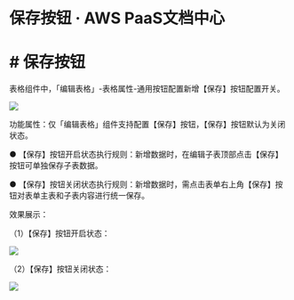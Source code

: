 # 保存按钮 · AWS PaaS文档中心

# # 保存按钮

表格组件中，「编辑表格」-表格属性-通用按钮配置新增【保存】按钮配置开关。

[![](https://helpcdn.awspaas.com/picture/picture/202401/b8033d179c5740f4a94e12ddd0c59e19.png)](<https://helpcdn.awspaas.com/picture/picture/202401/b8033d179c5740f4a94e12ddd0c59e19.png>)

功能属性：仅「编辑表格」组件支持配置【保存】按钮，【保存】按钮默认为关闭状态。

● 【保存】按钮开启状态执行规则：新增数据时，在编辑子表顶部点击【保存】按钮可单独保存子表数据。

● 【保存】按钮关闭状态执行规则：新增数据时，需点击表单右上角【保存】按钮对表单主表和子表内容进行统一保存。

效果展示：

（1）【保存】按钮开启状态：

[![](https://helpcdn.awspaas.com/picture/picture/202401/e614fd4d1f024796a15c8a0adf618a97.png)](<https://helpcdn.awspaas.com/picture/picture/202401/e614fd4d1f024796a15c8a0adf618a97.png>)

（2）【保存】按钮关闭状态：

[![](https://helpcdn.awspaas.com/picture/picture/202401/0d506a70607e4137aed93983ccc3f869.png)](<https://helpcdn.awspaas.com/picture/picture/202401/0d506a70607e4137aed93983ccc3f869.png>)

>